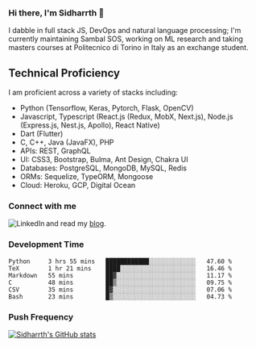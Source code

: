 ### Hi there, I'm Sidharrth 👋

I dabble in full stack JS, DevOps and natural language processing; I'm currently maintaining Sambal SOS, working on ML research and taking masters courses at Politecnico di Torino in Italy as an exchange student. 

## Technical Proficiency
I am proficient across a variety of stacks including:
- Python (Tensorflow, Keras, Pytorch, Flask, OpenCV)
- Javascript, Typescript (React.js (Redux, MobX, Next.js), Node.js (Express.js, Nest.js, Apollo), React Native)
- Dart (Flutter)
- C, C++, Java (JavaFX), PHP
- APIs: REST, GraphQL
- UI: CSS3, Bootstrap, Bulma, Ant Design, Chakra UI
- Databases: PostgreSQL, MongoDB, MySQL, Redis
- ORMs: Sequelize, TypeORM, Mongoose
- Cloud: Heroku, GCP, Digital Ocean

### Connect with me

[<img align="left" alt="LinkedIn" src="https://img.shields.io/badge/linkedin-%230077B5.svg?&style=for-the-badge&logo=linkedin&logoColor=white" />][linkedin]
and read my [blog].


### Development Time
<!--START_SECTION:waka-->

```text
Python     3 hrs 55 mins   ████████████░░░░░░░░░░░░░   47.60 %
TeX        1 hr 21 mins    ████░░░░░░░░░░░░░░░░░░░░░   16.46 %
Markdown   55 mins         ██▓░░░░░░░░░░░░░░░░░░░░░░   11.17 %
C          48 mins         ██▒░░░░░░░░░░░░░░░░░░░░░░   09.75 %
CSV        35 mins         █▓░░░░░░░░░░░░░░░░░░░░░░░   07.06 %
Bash       23 mins         █▒░░░░░░░░░░░░░░░░░░░░░░░   04.73 %
```

<!--END_SECTION:waka-->

### Push Frequency
[![Sidharrth's GitHub stats](https://github-readme-stats.vercel.app/api?username=sidharrth2002&show_icons=true)](https://github.com/sidharrth2002/github-readme-stats)

[site]: https://sidharrth.me/
[blog]: https://mathsforgeeks.org/blog
[linkedin]: https://www.linkedin.com/in/sidharrth-nagappan/

